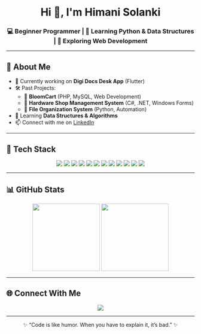<h1 align="center">Hi 👋, I'm Himani Solanki</h1>
<h3 align="center">💻 Beginner Programmer | 🌱 Learning Python & Data Structures | 🚀 Exploring Web Development</h3>

---

## 🌟 About Me  
- 🔭 Currently working on **Digi Docs Desk App** (Flutter)  
- 🛠️ Past Projects:  
  - 🌸 **BloomCart** (PHP, MySQL, Web Development)  
  - 🏬 **Hardware Shop Management System** (C#, .NET, Windows Forms)  
  - 📂 **File Organization System** (Python, Automation)  
- 🌱 Learning **Data Structures & Algorithms**  
- 📫 Connect with me on [LinkedIn](https://www.linkedin.com/in/himani-solanki-0739762b6/)  

---

## 🚀 Tech Stack  

<p align="center">
  <img src="https://img.shields.io/badge/-Python-3776AB?logo=python&logoColor=white" />
  <img src="https://img.shields.io/badge/-Java-007396?logo=java&logoColor=white" />
  <img src="https://img.shields.io/badge/-C%23-239120?logo=c-sharp&logoColor=white" />
  <img src="https://img.shields.io/badge/-.NET-512BD4?logo=dotnet&logoColor=white" />
  <img src="https://img.shields.io/badge/-C-555555?logo=c&logoColor=white" />
  <img src="https://img.shields.io/badge/-PHP-777BB4?logo=php&logoColor=white" />
  <img src="https://img.shields.io/badge/-Laravel-FF2D20?logo=laravel&logoColor=white" />
  <img src="https://img.shields.io/badge/-HTML5-E34F26?logo=html5&logoColor=white" />
  <img src="https://img.shields.io/badge/-CSS3-1572B6?logo=css3&logoColor=white" />
  <img src="https://img.shields.io/badge/-MySQL-4479A1?logo=mysql&logoColor=white" />
  <img src="https://img.shields.io/badge/-Flutter-02569B?logo=flutter&logoColor=white" />
  <img src="https://img.shields.io/badge/-Figma-F24E1E?logo=figma&logoColor=white" />
</p>

---

## 📊 GitHub Stats  

<p align="center">
  <img src="https://github-readme-stats.vercel.app/api?username=HimaniSolanki1812&show_icons=true&theme=tokyonight" height="180em"/>
  <img src="https://github-readme-stats.vercel.app/api/top-langs/?username=HimaniSolanki1812&layout=compact&theme=tokyonight" height="180em"/>
</p>

---

## 🌐 Connect With Me  

<p align="center">
  <a href="https://www.linkedin.com/in/himani-solanki-0739762b6/">
    <img src="https://img.shields.io/badge/LinkedIn-blue?logo=linkedin&logoColor=white" />
  </a>
</p>

---

<p align="center">✨ “Code is like humor. When you have to explain it, it’s bad.” ✨</p>
